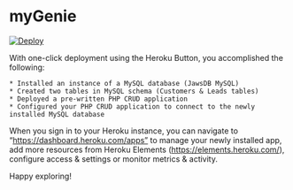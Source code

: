 # myGenie

<a target="_blank" href="https://heroku.com/deploy?template=https://github.com/lightningexperience/finscabin">
  <img src="https://www.herokucdn.com/deploy/button.svg" alt="Deploy">
</a>

With one-click deployment  using the Heroku Button, you accomplished the following:

    * Installed an instance of a MySQL database (JawsDB MySQL)
    * Created two tables in MySQL schema (Customers & Leads tables)
    * Deployed a pre-written PHP CRUD application 
    * Configured your PHP CRUD application to connect to the newly installed MySQL database

When you sign in to your Heroku instance, you can navigate to “https://dashboard.heroku.com/apps” to manage your newly installed app, add more resources from Heroku Elements (https://elements.heroku.com/), configure access & settings or monitor metrics & activity. 



Happy exploring!

